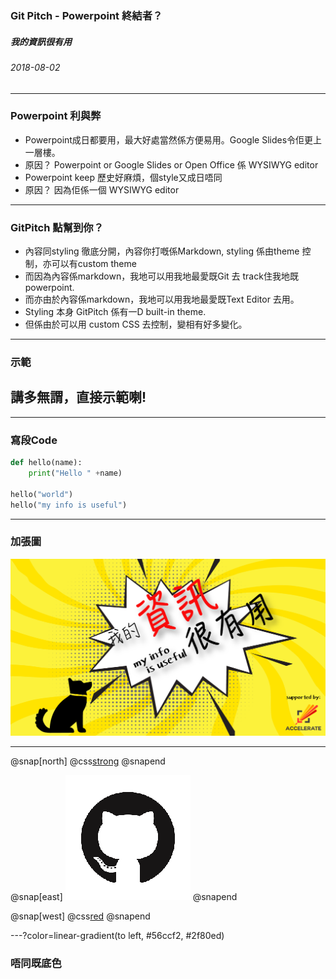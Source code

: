 ### Git Pitch - Powerpoint 終結者？

##### 我的資訊很有用
###### 2018-08-02
---
### Powerpoint 利與弊

* Powerpoint成日都要用，最大好處當然係方便易用。Google Slides令佢更上一層樓。
* 原因？ Powerpoint or Google Slides or Open Office 係 WYSIWYG editor
* Powerpoint keep 歷史好麻煩，個style又成日唔同
* 原因？ 因為佢係一個 WYSIWYG editor 

---
### GitPitch 點幫到你？

* 內容同styling 徹底分開，內容你打嘅係Markdown, styling 係由theme 控制，亦可以有custom theme
* 而因為內容係markdown，我地可以用我地最愛既Git 去 track住我地既powerpoint.
* 而亦由於內容係markdown，我地可以用我地最愛既Text Editor 去用。
* Styling 本身 GitPitch 係有一D built-in theme.
* 但係由於可以用 custom CSS 去控制，變相有好多變化。

---
### 示範

## 講多無謂，直接示範喇!


---
### 寫段Code 

```python
def hello(name):
    print("Hello " +name)

hello("world")
hello("my info is useful")
```

---
### 加張圖

![我的資訊很有用](./assets/imgs/img1.png)

---

@snap[north]
@css[strong](左一段字，右一張圖)
@snapend


@snap[east]
![Git](./assets/imgs/git.png)
@snapend

@snap[west]
@css[red](GitPitch)
@snapend
  
---?color=linear-gradient(to left, #56ccf2, #2f80ed)
### 唔同既底色








  
